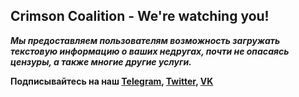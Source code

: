 ## Crimson Coalition - We're watching you!
***Мы предоставляем пользователям возможность загружать текстовую информацию о ваших недругах, почти не опасаясь цензуры, а также многие другие услуги.***

**Подписывайтесь на наш [Telegram](t.me/CrimsonCoalition), [Twitter](https://twitter.com/MikeHelgensen), [VK](https://vk.com/crimsoncoalition)**
<!--

**Here are some ideas to get you started:**

🙋‍♀️ A short introduction - what is your organization all about?
🌈 Contribution guidelines - how can the community get involved?
👩‍💻 Useful resources - where can the community find your docs? Is there anything else the community should know?
🍿 Fun facts - what does your team eat for breakfast?
🧙 Remember, you can do mighty things with the power of [Markdown](https://docs.github.com/github/writing-on-github/getting-started-with-writing-and-formatting-on-github/basic-writing-and-formatting-syntax)
-->
